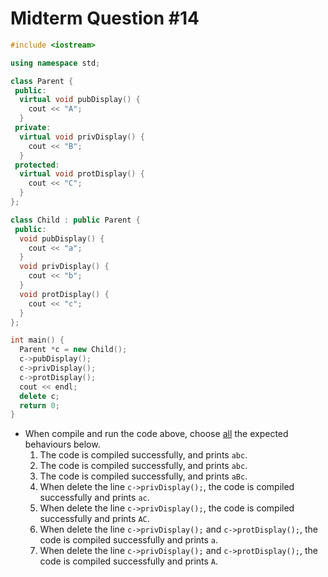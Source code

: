 # Midterm Question #14

```cpp
#include <iostream>

using namespace std;

class Parent {
 public:
  virtual void pubDisplay() {
    cout << "A";
  }
 private:
  virtual void privDisplay() {
    cout << "B";
  }
 protected:
  virtual void protDisplay() {
    cout << "C";
  }
};

class Child : public Parent {
 public:
  void pubDisplay() {
    cout << "a";
  }
  void privDisplay() {
    cout << "b";
  }
  void protDisplay() {
    cout << "c";
  }
};

int main() {
  Parent *c = new Child();
  c->pubDisplay();
  c->privDisplay();
  c->protDisplay();
  cout << endl;
  delete c;
  return 0;
}
```

- When compile and run the code above, choose <u>all</u> the expected behaviours below.
  1. The code is compiled successfully, and prints `abc`.
  2. The code is compiled successfully, and prints `abc`.
  3. The code is compiled successfully, and prints `aBc`.
  4. When delete the line `c->privDisplay();`, the code is compiled successfully and prints `ac`.
  5. When delete the line `c->privDisplay();`, the code is compiled successfully and prints `AC`.
  6. When delete the line `c->privDisplay();` and `c->protDisplay();`, the code is compiled successfully and prints `a`.
  7. When delete the line `c->privDisplay();` and `c->protDisplay();`, the code is compiled successfully and prints `A`.
